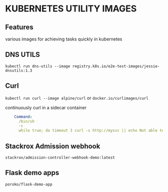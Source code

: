 # KUBERNETES UTILITY IMAGES

## Features
various images for achieving tasks quickly in kubernetes

## DNS UTILS
`kubectl run dns-utils --image registry.k8s.io/e2e-test-images/jessie-dnsutils:1.3`

## Curl
`kubectl run curl --image alpine/curl`
or
`docker.io/curlimages/curl`

continuously curl in a sidecar container
```yaml
    Command:
      /bin/sh
      -c
      while true; do timeout 3 curl -s http://mysvc || echo Not able to connect to the nginx app on http://mysvc; sleep 3; done
```

## Stackrox Admission webhook
`stackrox/admission-controller-webhook-demo:latest`

## Flask demo apps

`poroko/flask-demo-app`
